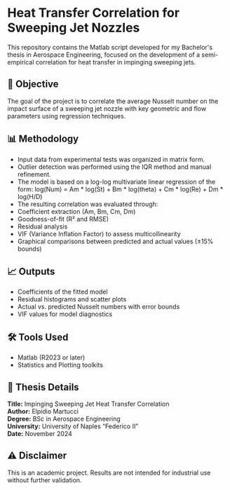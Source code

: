 # Heat Transfer Correlation for Sweeping Jet Nozzles

This repository contains the Matlab script developed for my Bachelor's thesis in Aerospace Engineering, focused on the development of a semi-empirical correlation for heat transfer in impinging sweeping jets.

## 🎯 Objective
The goal of the project is to correlate the average Nusselt number on the impact surface of a sweeping jet nozzle with key geometric and flow parameters using regression techniques.

## 📊 Methodology
- Input data from experimental tests was organized in matrix form.
- Outlier detection was performed using the IQR method and manual refinement.
- The model is based on a log-log multivariate linear regression of the form:
log(Num) = Am * log(St) + Bm * log(theta) + Cm * log(Re) + Dm * log(H/D)
- The resulting correlation was evaluated through:
- Coefficient extraction (Am, Bm, Cm, Dm)
- Goodness-of-fit (R² and RMSE)
- Residual analysis
- VIF (Variance Inflation Factor) to assess multicollinearity
- Graphical comparisons between predicted and actual values (±15% bounds)

## 📈 Outputs
- Coefficients of the fitted model
- Residual histograms and scatter plots
- Actual vs. predicted Nusselt numbers with error bounds
- VIF values for model diagnostics

## 🛠 Tools Used
- Matlab (R2023 or later)
- Statistics and Plotting toolkits

## 📄 Thesis Details
**Title:** Impinging Sweeping Jet Heat Transfer Correlation  
**Author:** Elpidio Martucci  
**Degree:** BSc in Aerospace Engineering  
**University:** University of Naples “Federico II”  
**Date:** November 2024  

## ⚠️ Disclaimer
This is an academic project. Results are not intended for industrial use without further validation.
